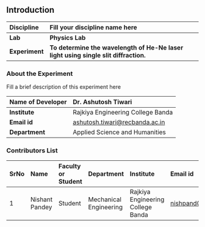 ## Introduction


<b>Discipline | <b>Fill your discipline name here
:--|:--|
<b> Lab | <b> Physics Lab
<b> Experiment|     <b> To determine the wavelength of He-Ne laser light using single slit diffraction.

### About the Experiment 

Fill a brief description of this experiment here

<b>Name of Developer | <b> Dr. Ashutosh Tiwari 
:--|:--|
<b> Institute |Rajkiya Engineering College Banda <b>  
<b> Email id|  ashutosh.tiwari@recbanda.ac.in   <b>  
<b> Department |  Applied Science and Humanities

### Contributors List

SrNo | Name | Faculty or Student | Department| Institute | Email id
:--|:--|:--|:--|:--|:--|
1 |Nishant Pandey | Student | Mechanical Engineering |Rajkiya Engineering College Banda | nishpand01@gmail.com
